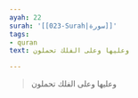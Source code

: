 ```yaml
---
ayah: 22
surah: '[[023-Surah|سورة]]'
tags:
- quran
text: وعليها وعلى الفلك تحملون

---
```

> وعليها وعلى الفلك تحملون
